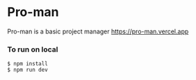 # Pro-man
 Pro-man is a basic project manager
    https://pro-man.vercel.app

### To run on local

    $ npm install
    $ npm run dev